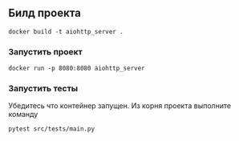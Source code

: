 ## Билд проекта
```
docker build -t aiohttp_server .
```

### Запустить проект
```
docker run -p 8080:8080 aiohttp_server
```


### Запустить тесты
Убедитесь что контейнер запущен. Из корня проекта выполните команду
```
pytest src/tests/main.py
```
